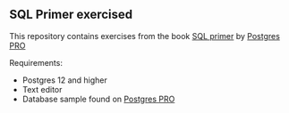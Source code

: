 ## SQL Primer exercised

This repository contains exercises from the book [SQL primer](https://postgrespro.ru/education/books/sqlprimer) by [Postgres PRO](https://postgrespro.ru/)

Requirements:
* Postgres 12 and higher
* Text editor
* Database sample found on [Postgres PRO](https://postgrespro.ru/education/demodb)
